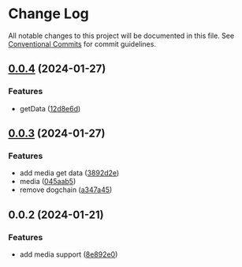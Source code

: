 # Change Log

All notable changes to this project will be documented in this file. See [Conventional Commits](https://conventionalcommits.org) for commit guidelines.

## [0.0.4](https://github.com/che3vinci/c3/compare/@c3/media@0.0.3...@c3/media@0.0.4) (2024-01-27)

### Features

- getData ([12d8e6d](https://github.com/che3vinci/c3/commit/12d8e6d0e5d4d14e973b11778b54ff0d9e17fc1e))

## [0.0.3](https://github.com/che3vinci/c3/compare/@c3/media@0.0.2...@c3/media@0.0.3) (2024-01-27)

### Features

- add media get data ([3892d2e](https://github.com/che3vinci/c3/commit/3892d2e626ece5af1669f0d33b6f70a2339e55a7))
- media ([045aab5](https://github.com/che3vinci/c3/commit/045aab5a55015d5f986281682e753a7f82b99691))
- remove dogchain ([a347a45](https://github.com/che3vinci/c3/commit/a347a450431ff1266d14b36b1417c21b9852a32a))

## 0.0.2 (2024-01-21)

### Features

- add media support ([8e892e0](https://github.com/che3vinci/c3/commit/8e892e067bf0dc038ef89c8fc6302e905dd8ed43))
